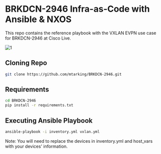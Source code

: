 # BRKDCN-2946 Infra-as-Code with Ansible & NXOS

This repo contains the reference playbook with the VXLAN EVPN use case for BRKDCN-2946 at Cisco Live.

![1](./assets/brkdcn-2964-vxlan-evpn-topology.png)

## Cloning Repo

```bash
git clone https://github.com/mtarking/BRKDCN-2946.git
```

## Requirements
```bash
cd BRKDCN-2946
pip install -r requirements.txt
```

## Executing Ansible Playbook

```bash
ansible-playbook -i inventory.yml vxlan.yml
```

Note: You will need to replace the devices in inventory.yml and host_vars with your devices' information.
